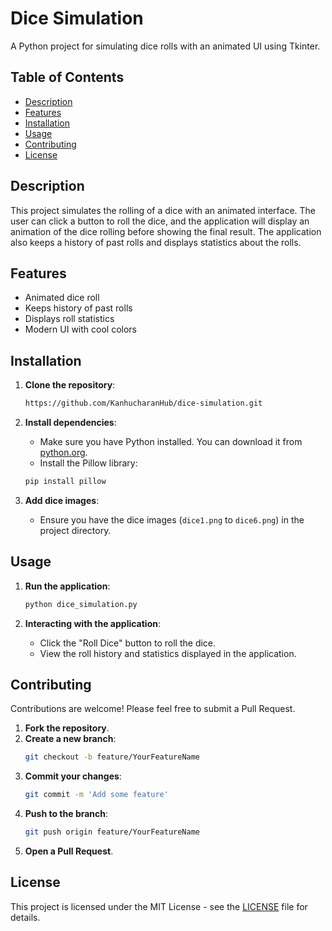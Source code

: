 # Dice Simulation

A Python project for simulating dice rolls with an animated UI using Tkinter.

## Table of Contents
- [Description](#description)
- [Features](#features)
- [Installation](#installation)
- [Usage](#usage)
- [Contributing](#contributing)
- [License](#license)

## Description
This project simulates the rolling of a dice with an animated interface. The user can click a button to roll the dice, and the application will display an animation of the dice rolling before showing the final result. The application also keeps a history of past rolls and displays statistics about the rolls.

## Features
- Animated dice roll
- Keeps history of past rolls
- Displays roll statistics
- Modern UI with cool colors

## Installation
1. **Clone the repository**:
    ```sh
    https://github.com/KanhucharanHub/dice-simulation.git
    ```

2. **Install dependencies**:
    - Make sure you have Python installed. You can download it from [python.org](https://www.python.org/).
    - Install the Pillow library:
    ```sh
    pip install pillow
    ```

3. **Add dice images**:
    - Ensure you have the dice images (`dice1.png` to `dice6.png`) in the project directory.

## Usage
1. **Run the application**:
    ```sh
    python dice_simulation.py
    ```

2. **Interacting with the application**:
    - Click the "Roll Dice" button to roll the dice.
    - View the roll history and statistics displayed in the application.

## Contributing
Contributions are welcome! Please feel free to submit a Pull Request.

1. **Fork the repository**.
2. **Create a new branch**:
    ```sh
    git checkout -b feature/YourFeatureName
    ```
3. **Commit your changes**:
    ```sh
    git commit -m 'Add some feature'
    ```
4. **Push to the branch**:
    ```sh
    git push origin feature/YourFeatureName
    ```
5. **Open a Pull Request**.

## License
This project is licensed under the MIT License - see the [LICENSE](LICENSE) file for details.
